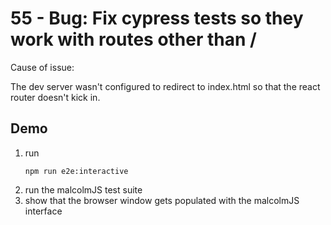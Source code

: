 # 55 - Bug: Fix cypress tests so they work with routes other than /

Cause of issue:

The dev server wasn't configured to redirect to index.html so that the react router doesn't kick in.

## Demo
1. run 
    ```
    npm run e2e:interactive
    ```
1. run the malcolmJS test suite
1. show that the browser window gets populated with the malcolmJS interface
